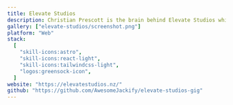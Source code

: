 ```yaml
---
title: Elevate Studios
description: Christian Prescott is the brain behind Elevate Studios which is a podcast and media production company. He wanted a website that would showcase his work and also allow him to sell his services.
gallery: ["elevate-studios/screenshot.png"]
platform: "Web"
stack:
  [
    "skill-icons:astro",
    "skill-icons:react-light",
    "skill-icons:tailwindcss-light",
    "logos:greensock-icon",
  ]
website: "https://elevatestudios.nz/"
github: "https://github.com/AwesomeJackify/elevate-studios-gig"
---
```

